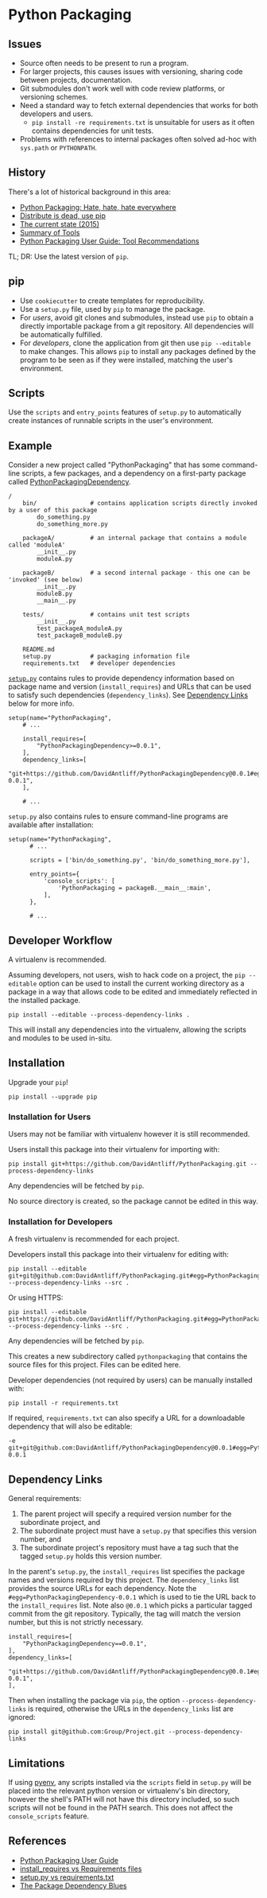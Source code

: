 # Python Packaging

## Issues

 * Source often needs to be present to run a program.
 * For larger projects, this causes issues with versioning, sharing code between projects, documentation.
 * Git submodules don't work well with code review platforms, or versioning schemes.
 * Need a standard way to fetch external dependencies that works for both developers and users.
   * `pip install -re requirements.txt` is unsuitable for users as it often contains dependencies for unit tests.
 * Problems with references to internal packages often solved ad-hoc with `sys.path` or `PYTHONPATH`.

## History

There's a lot of historical background in this area:

 * [Python Packaging: Hate, hate, hate everywhere](http://lucumr.pocoo.org/2012/6/22/hate-hate-hate-everywhere/)
 * [Distribute is dead, use pip](http://stackoverflow.com/a/8550546)
 * [The current state (2015)](http://stackoverflow.com/a/30408520)
 * [Summary of Tools](http://stackoverflow.com/a/14753678)
 * [Python Packaging User Guide: Tool Recommendations](https://packaging.python.org/current/)

TL; DR: Use the latest version of `pip`.

## pip

 * Use `cookiecutter` to create templates for reproducibility.
 * Use a `setup.py` file, used by `pip` to manage the package.
 * For _users_, avoid git clones and submodules, instead use `pip` to obtain a directly importable package from a git repository. All dependencies will be automatically fulfilled.
 * For _developers_, clone the application from git then use `pip --editable` to make changes. This allows `pip` to install any packages defined by the program to be seen as if they were installed, matching the user's environment.

## Scripts

Use the `scripts` and `entry_points` features of `setup.py` to automatically create instances of runnable scripts
in the user's environment.

## Example

Consider a new project called "PythonPackaging" that has some command-line scripts, a few packages, and a dependency on a first-party package called [PythonPackagingDependency](https://github.com/DavidAntliff/PythonPackagingDependency).

    /
        bin/               # contains application scripts directly invoked by a user of this package
            do_something.py
            do_something_more.py

        packageA/          # an internal package that contains a module called 'moduleA'
            __init__.py
            moduleA.py

        packageB/          # a second internal package - this one can be 'invoked' (see below)
            __init__.py
            moduleB.py
            __main__.py

        tests/             # contains unit test scripts
            __init__.py
            test_packageA_moduleA.py
            test_packageB_moduleB.py

        README.md
        setup.py           # packaging information file
        requirements.txt   # developer dependencies

[`setup.py`](https://github.com/DavidAntliff/PythonPackaging/blob/master/setup.py) contains rules to provide dependency 
information based on package name and version (`install_requires`) and URLs that can be used to satisfy such dependencies
 (`dependency_links`). See [Dependency Links](https://github.com/DavidAntliff/PythonPackaging#dependency-links) below for more info.

    setup(name="PythonPackaging",
        # ...

        install_requires=[
            "PythonPackagingDependency>=0.0.1",
        ],
        dependency_links=[
            "git+https://github.com/DavidAntliff/PythonPackagingDependency@0.0.1#egg=PythonPackagingDependency-0.0.1",
        ],

        # ...

`setup.py` also contains rules to ensure command-line programs are available after installation:

    setup(name="PythonPackaging",
          # ...

          scripts = ['bin/do_something.py', 'bin/do_something_more.py'],

          entry_points={
              'console_scripts': [
                  'PythonPackaging = packageB.__main__:main',
              ],
          },

          # ...

## Developer Workflow

A virtualenv is recommended.

Assuming developers, not users, wish to hack code on a project, the `pip --editable` option can be used to
install the current working directory as a package in a way that allows code to be edited and immediately
reflected in the installed package.

    pip install --editable --process-dependency-links .

This will install any dependencies into the virtualenv, allowing the scripts and modules to be used in-situ.  

## Installation

Upgrade your `pip`!

    pip install --upgrade pip

### Installation for Users

Users may not be familiar with virtualenv however it is still recommended.

Users install this package into their virtualenv for importing with:

    pip install git+https://github.com/DavidAntliff/PythonPackaging.git --process-dependency-links

Any dependencies will be fetched by `pip`.

No source directory is created, so the package cannot be edited in this way.

### Installation for Developers

A fresh virtualenv is recommended for each project.

Developers install this package into their virtualenv for editing with:

    pip install --editable git+git@github.com:DavidAntliff/PythonPackaging.git#egg=PythonPackaging --process-dependency-links --src .

Or using HTTPS:

    pip install --editable git+https://github.com/DavidAntliff/PythonPackaging.git#egg=PythonPackaging  --process-dependency-links --src .

Any dependencies will be fetched by `pip`.

This creates a new subdirectory called `pythonpackaging` that contains the source files for this project. Files can be edited here.

Developer dependencies (not required by users) can be manually installed with:

    pip install -r requirements.txt

If required, `requirements.txt` can also specify a URL for a downloadable dependency that will also be editable:

    -e git+git@github.com:DavidAntliff/PythonPackagingDependency@0.0.1#egg=PythonPackagingDependency-0.0.1

## Dependency Links

General requirements:

1. The parent project will specify a required version number for the subordinate project, and
1. The subordinate project must have a `setup.py` that specifies this version number, and
1. The subordinate project's repository must have a tag such that the tagged `setup.py` holds this version number.

In the parent's `setup.py`, the `install_requires` list specifies the package names and versions required by this project.
The `dependency_links` list provides the source URLs for each dependency.
Note the `#egg=PythonPackagingDependency-0.0.1` which is used to tie the URL back to the `install_requires` list.
Note also `@0.0.1` which picks a particular tagged commit from the git repository.
Typically, the tag will match the version number, but this is not strictly necessary.

    install_requires=[
        "PythonPackagingDependency==0.0.1",
    ],
    dependency_links=[
        "git+https://github.com/DavidAntliff/PythonPackagingDependency@0.0.1#egg=PythonPackagingDependency-0.0.1",
    ],

Then when installing the package via `pip`, the option `--process-dependency-links` is required, otherwise the URLs in the `dependency_links` list are ignored:

    pip install git@github.com:Group/Project.git --process-dependency-links

## Limitations

If using [pyenv](https://github.com/pyenv/pyenv), any scripts installed via the `scripts` field in `setup.py` will be placed
into the relevant python version or virtualenv's bin directory, however the shell's PATH will not have this directory included,
so such scripts will not be found in the PATH search. This does not affect the `console_scripts` feature.

## References

 * [Python Packaging User Guide](https://packaging.python.org/)
 * [install_requires vs Requirements files](https://packaging.python.org/requirements/)
 * [setup.py vs requirements.txt](https://caremad.io/posts/2013/07/setup-vs-requirement/)
 * [The Package Dependency Blues](https://blog.miguelgrinberg.com/post/the-package-dependency-blues)

